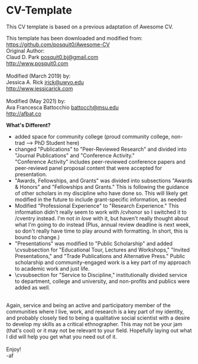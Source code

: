 # CV-Template

This CV template is based on a previous adaptation of Awesome CV. <br>

This template has been downloaded and modified from:
https://github.com/posquit0/Awesome-CV
<br>
Original Author: <br>
Claud D. Park <posquit0.bj@gmail.com> <br>
http://www.posquit0.com<br>
<br>
Modified (March 2019) by:<br>
Jessica A. Rick <jrick@uwyo.edu> <br>
http://www.jessicarick.com <br>
<br>
Modified (May 2021) by:<br>
Ava Francesca Battocchio <battocch@msu.edu> <br>
http://afbat.co<br>

<p>

<b>What's Different?</b> <br>
- added space for community college (proud community college, non-trad --> PhD Student here)
- changed "Publications" to "Peer-Reviewed Research" and divided into "Journal Publications" and "Conference Activity."  
"Conference Activity" includes peer-reviewed conference papers and peer-reviewd panel proposal content that were accepted for presentation.
- "Awards, Fellowships, and Grants" was divided into subsections "Awards & Honors" and "Fellowships and Grants." This is following the guidance of 
other scholars in my discipline who have done so. This will likely get modified in the future to include grant-specific information, as needed
- Modified "Professional Experience" to "Research Experience." This information didn't really seem to work with /cvhonor so I switched it to /cventry instead.
I'm not *in love* with it, but haven't really thought about what I'm going to do instead (Plus, annual review deadline is next week, so don't really have time
to play around with formatting. In short, this is bound to change.)
- "Presentations" was modified to "Public Scholarship" and added \cvsubsection for "Educational Tour, Lectures and Workshops," "Invited Presentations," 
and "Trade Publications and Alternative Press." Public scholarship and community-engaged work is a key part of my approach to academic work and just life.
- \cvsubsection for "Service to Discipline," institutionally divided service to department, college and university, and non-profits and publics were added as well.

<br>
Again, service and being an active and participatory member of the communities where I live, work, and research is a key part of my identity, and probably 
closely tied to being a qualitative social scientist with a desire to develop my skills as a critical ethnographer. This may not be your jam (that's cool) or
it may not be relevant to your field. Hopefully laying out what I did will help you get what you need out of it.
<br><br>
Enjoy! <br>
-af
<br><Br>

